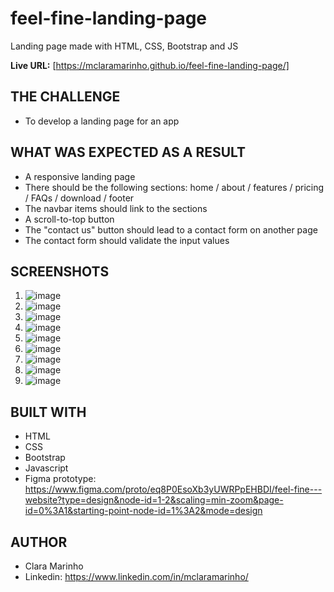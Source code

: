 # feel-fine-landing-page
Landing page made with HTML, CSS, Bootstrap and JS

**Live URL:** [https://mclaramarinho.github.io/feel-fine-landing-page/]


## THE CHALLENGE
- To develop a landing page for an app

## WHAT WAS EXPECTED AS A RESULT
- A responsive landing page
- There should be the following sections: home / about / features / pricing / FAQs / download / footer
- The navbar items should link to the sections
- A scroll-to-top button
- The "contact us" button should lead to a contact form on another page
- The contact form should validate the input values

## SCREENSHOTS
1. ![image](https://github.com/mclaramarinho/feel-fine-landing-page/assets/119897667/9d02c148-91b8-4dec-99a7-af98c6f89a40)
2. ![image](https://github.com/mclaramarinho/feel-fine-landing-page/assets/119897667/23e2a9b9-2914-413e-8a69-e4f824c9f749)
3. ![image](https://github.com/mclaramarinho/feel-fine-landing-page/assets/119897667/9313f6b4-1d07-4999-a314-aeee807b17e9)
4. ![image](https://github.com/mclaramarinho/feel-fine-landing-page/assets/119897667/c80809ca-cce0-4440-89b3-baee1e9821cc)
5. ![image](https://github.com/mclaramarinho/feel-fine-landing-page/assets/119897667/d4f49ebb-a342-48c2-b164-459012191bbd)
6. ![image](https://github.com/mclaramarinho/feel-fine-landing-page/assets/119897667/80f59f57-2e2e-41cb-be44-d1587989a3ac)
7. ![image](https://github.com/mclaramarinho/feel-fine-landing-page/assets/119897667/b014cb55-8de9-4be4-9dae-10e445e15f1e)
8. ![image](https://github.com/mclaramarinho/feel-fine-landing-page/assets/119897667/c21a42c6-6df3-486d-b985-66ea22cd92ab)
9. ![image](https://github.com/mclaramarinho/feel-fine-landing-page/assets/119897667/98f7ef8b-5568-4fdd-849a-e62caec7d304)



## BUILT WITH
 - HTML
 - CSS
 - Bootstrap
 - Javascript
 - Figma prototype: https://www.figma.com/proto/eq8P0EsoXb3yUWRPpEHBDI/feel-fine---website?type=design&node-id=1-2&scaling=min-zoom&page-id=0%3A1&starting-point-node-id=1%3A2&mode=design


## AUTHOR
- Clara Marinho
- Linkedin: https://www.linkedin.com/in/mclaramarinho/
